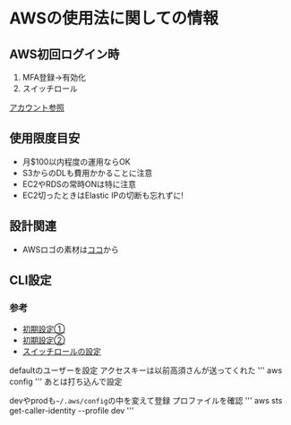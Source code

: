 # AWSの使用法に関しての情報

## AWS初回ログイン時
1. MFA登録→有効化
1. スイッチロール

[アカウント参照](https://github.com/monet-technologies-com/infra-common-design/blob/master/docs/AWS%E3%82%A2%E3%82%AB%E3%82%A6%E3%83%B3%E3%83%88%E4%B8%80%E8%A6%A7.md)

## 使用限度目安
- 月$100以内程度の運用ならOK
- S3からのDLも費用かかることに注意
- EC2やRDSの常時ONは特に注意
- EC2切ったときはElastic IPの切断も忘れずに!

## 設計関連
- AWSロゴの素材は[ココ](https://aws.amazon.com/jp/architecture/icons/)から

## CLI設定
### 参考
- [初期設定①](https://qiita.com/reflet/items/e4225435fe692663b705)
- [初期設定②](https://qiita.com/n0bisuke/items/1ea245318283fa118f4a)
- [スイッチロールの設定](https://dev.classmethod.jp/articles/cli-switch-role/
)

defaultのユーザーを設定
アクセスキーは以前高須さんが送ってくれた
'''
aws config
'''
あとは打ち込んで設定

devやprodも`~/.aws/config`の中を変えて登録
プロファイルを確認
'''
aws sts get-caller-identity --profile dev
'''
